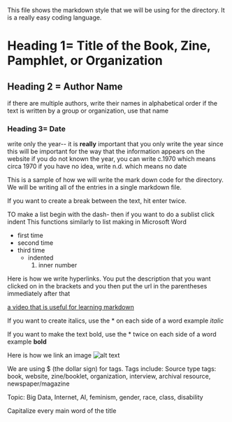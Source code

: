 This file shows the markdown style that we will be using for the directory. It is a really easy coding language. 


# Heading 1= Title of the Book, Zine, Pamphlet, or Organization
## Heading 2 = Author Name 
if there are multiple authors, write their names in alphabetical order
if the text is written by a group or organization, use that name
### Heading 3= Date
write only the year-- it is **really** important that you only write the year since this will be important for the way that the information appears on the website
if you do not known the year, you can write c.1970 which means circa 1970
if you have no idea, write n.d. which means no date

This is a sample of how we will write the mark down code for the directory.
We will be writing all of the entries in a single markdown file. 


If you want to create a break between the text, hit enter twice. 

TO make a list begin with the dash- then if you want to do a sublist click indent 
This functions similarly to list making in Microsoft Word

- first time
- second time
- third time
  - indented
     1. inner number
    
Here is how we write hyperlinks. You put the description that you want clicked on in the brackets and you then put the url in the parentheses immediately after that 

[a video that is useful for learning markdown](https://www.youtube.com/watch?v=eJojC3lSkwg)

If you want to create italics, use the * on each side of a word
example *italic*

If you want to make the text bold, use the * twice on each side of a word
example **bold**

Here is how we link an image
![alt text](http://picsum.photos/199/200)

We are using $ (the dollar sign) for tags. Tags include: Source type tags: book, website, zine/booklet, organization, interview, archival resource, newspaper/magazine

Topic: Big Data, Internet, AI, feminism, gender, race, class, disability

Capitalize every main word of the title 

